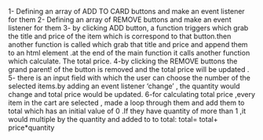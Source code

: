 1- Defining an array of ADD TO CARD buttons and make an event listener for them
2- Defining an array of REMOVE buttons and make an event listener for them
3- by clicking ADD button, a function triggers which grab the title and price of the item which is correspond to that button.then another function is called which grab that title and price and append them to an html element .at the end of the main function it calls another function which calculate. The total price.
4-by clicking the REMOVE buttons the grand parent! of the button is removed and the total price will be updated .  
5- there is an input field with which the user can choose the number of the selected items.by adding an event listener ‘change’ , the quantity would change and total price would be updated.
6-for calculating total price ,every item in the cart are selected , made a loop through them and add them to total which has an initial value of 0 .If they have quantity of more than 1 ,it would multiple by the quantity and added to to total: total= total+ price\*quantity
